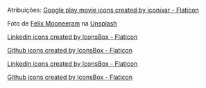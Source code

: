 Atribuições:
<a href="https://www.flaticon.com/free-icons/google-play-movie" title="google play movie icons">Google play movie icons created by iconixar - Flaticon</a>

Foto de <a href="https://unsplash.com/es/@felixmooneeram?utm_source=unsplash&utm_medium=referral&utm_content=creditCopyText">Felix Mooneeram</a> na <a href="https://unsplash.com/pt-br/fotografias/evlkOfkQ5rE?utm_source=unsplash&utm_medium=referral&utm_content=creditCopyText">Unsplash</a>

<a href="https://www.flaticon.com/free-icons/linkedin" title="linkedin icons">Linkedin icons created by IconsBox - Flaticon</a>

<a href="https://www.flaticon.com/free-icons/github" title="github icons">Github icons created by IconsBox - Flaticon</a>

<a href="https://www.flaticon.com/free-icons/linkedin" title="linkedin icons">Linkedin icons created by IconsBox - Flaticon</a>

<a href="https://www.flaticon.com/free-icons/github" title="github icons">Github icons created by IconsBox - Flaticon</a>
